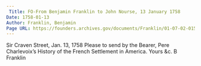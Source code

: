 ```yaml
---
 Title: FO-From Benjamin Franklin to John Nourse, 13 January 1758
Date: 1758-01-13
Author: Franklin, Benjamin
Page URL: https://founders.archives.gov/documents/Franklin/01-07-02-0151
---
```


Sir
Craven Street, Jan. 13, 1758
Please to send by the Bearer, Pere Charlevoix’s History of the French Settlement in America. Yours &c.
B Franklin

